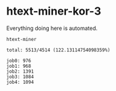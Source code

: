 # htext-miner-kor-3

Everything doing here is automated.

```
htext-miner

total: 5513/4514 (122.13114754098359%)

job0: 976
job1: 968
job2: 1391
job3: 1084
job4: 1094
```
